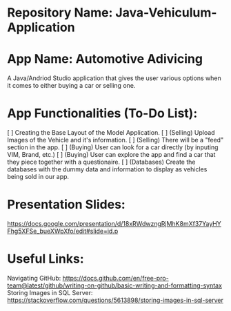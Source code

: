 # Repository Name: Java-Vehiculum-Application
# App Name: Automotive Adivicing
A Java/Andriod Studio application that gives the user various options when it comes to either buying a car or selling one.

# App Functionalities (To-Do List):
[ ] Creating the Base Layout of the Model Application.
[ ] (Selling) Upload Images of the Vehicle and it's information. 
[ ] (Selling) There will be a "feed" section in the app.
[ ] (Buying) User can look for a car directly (by inputing VIM, Brand, etc.)
[ ] (Buying) User can explore the app and find a car that they piece together with a questionaire.
[ ] (Databases) Create the databases with the dummy data and information to display as vehicles being sold in our app. 

# Presentation Slides: 
https://docs.google.com/presentation/d/18xRWdwzngRjMhK8mXf37YayHYFhg5XFSe_bueXWpXfo/edit#slide=id.p

# Useful Links:
Navigating GitHub: https://docs.github.com/en/free-pro-team@latest/github/writing-on-github/basic-writing-and-formatting-syntax
Storing Images in SQL Server: https://stackoverflow.com/questions/5613898/storing-images-in-sql-server
